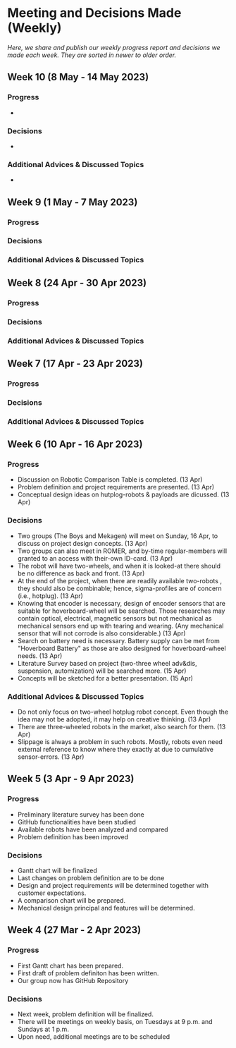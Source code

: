 # Meeting and Decisions Made (Weekly)

_Here, we share and publish our weekly progress report and decisions we made each week. They are sorted in newer to older order._

## Week 10 (8 May - 14 May 2023)
### Progress
*
### Decisions
*
### Additional Advices & Discussed Topics
*

## Week 9 (1 May - 7 May 2023)
### Progress
### Decisions
### Additional Advices & Discussed Topics

## Week 8 (24 Apr - 30 Apr 2023)
### Progress
### Decisions
### Additional Advices & Discussed Topics

## Week 7 (17 Apr - 23 Apr 2023)
### Progress
### Decisions
### Additional Advices & Discussed Topics

## Week 6 (10 Apr - 16 Apr 2023)
### Progress
* Discussion on Robotic Comparison Table is completed. (13 Apr)
* Problem definition and project requirements are presented. (13 Apr)
* Conceptual design ideas on hutplog-robots & payloads are dicussed. (13 Apr)

### Decisions
* Two groups (The Boys and Mekagen) will meet on Sunday, 16 Apr, to discuss on project design concepts. (13 Apr)
* Two groups can also meet in ROMER, and by-time regular-members will granted to an access with their-own ID-card. (13 Apr)
* The robot will have two-wheels, and when it is looked-at there should be no difference as back and front. (13 Apr)
* At the end of the project, when there are readily available two-robots , they should also be combinable; hence, sigma-profiles are of concern (i.e., hotplug). (13 Apr)
* Knowing that encoder is necessary, design of encoder sensors that are suitable for hoverboard-wheel will be searched. Those researches may contain optical, electrical, magnetic sensors but not mechanical as mechanical sensors end up with tearing and wearing. (Any mechanical sensor that will not corrode is also considerable.) (13 Apr)
* Search on battery need is necessary. Battery supply can be met from "Hoverboard Battery" as those are also designed for hoverboard-wheel needs. (13 Apr)
* Literature Survey based on project (two-three wheel adv&dis, suspension, automization) will be searched more. (15 Apr)
* Concepts will be sketched for a better presentation. (15 Apr)

### Additional Advices & Discussed Topics
* Do not only focus on two-wheel hotplug robot concept. Even though the idea may not be adopted, it may help on creative thinking. (13 Apr)
* There are three-wheeled robots in the market, also search for them. (13 Apr)
* Slippage is always a problem in such robots. Mostly, robots even need external reference to know where they exactly at due to cumulative sensor-errors. (13 Apr) 

## Week 5 (3 Apr - 9 Apr 2023)
### Progress
* Preliminary literature survey has been done
* GitHub functionalities have been studied
* Available robots have been analyzed and compared
* Problem definition has been improved

### Decisions
* Gantt chart will be finalized
* Last changes on problem definition are to be done
* Design and project requirements will be determined together with customer expectations.
* A comparison chart will be prepared.
* Mechanical design principal and features will be determined.

## Week 4 (27 Mar - 2 Apr 2023)
### Progress
* First Gantt chart has been prepared.
* First draft of problem definiton has been written.
* Our group now has GitHub Repository
        
### Decisions
* Next week, problem definition will be finalized.
* There will be meetings on weekly basis, on Tuesdays at 9 p.m. and Sundays at 1 p.m.
* Upon need, additional meetings are to be scheduled
